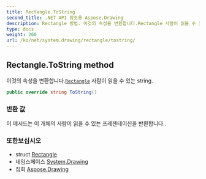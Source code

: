 ```yaml
---
title: Rectangle.ToString
second_title: .NET API 참조용 Aspose.Drawing
description: Rectangle 방법. 이것의 속성을 변환합니다.Rectangle 사람이 읽을 수 있는 string.
type: docs
weight: 260
url: /ko/net/system.drawing/rectangle/tostring/
---
```

## Rectangle.ToString method

이것의 속성을 변환합니다.[`Rectangle`](../) 사람이 읽을 수 있는 string.

```csharp
public override string ToString()
```

### 반환 값

이 메서드는 이 개체의 사람이 읽을 수 있는 프레젠테이션을 반환합니다..

### 또한보십시오

* struct [Rectangle](../)
* 네임스페이스 [System.Drawing](../../rectangle/)
* 집회 [Aspose.Drawing](../../../)


